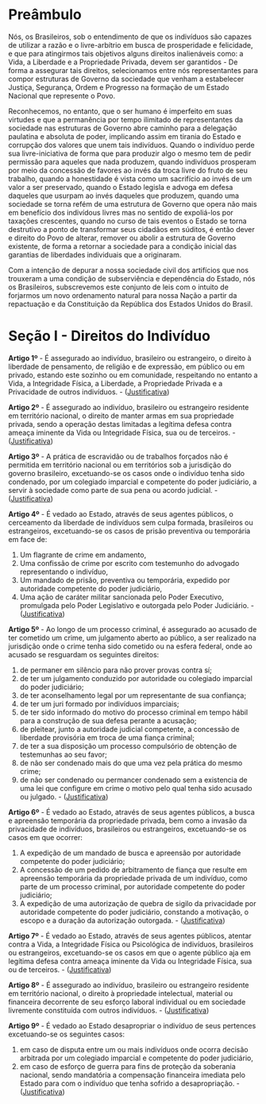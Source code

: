 # Preâmbulo

Nós, os Brasileiros, sob o entendimento de que os indivíduos são capazes de utilizar a razão e o livre-arbítrio em busca de prosperidade e felicidade, e que para atingirmos tais objetivos alguns direitos inalienáveis como: a Vida, a Liberdade e a Propriedade Privada, devem ser garantidos - De forma a assegurar tais direitos, selecionamos entre nós representantes para compor estruturas de Governo da sociedade que venham a estabelecer Justiça, Segurança, Ordem e Progresso na formação de um Estado Nacional que represente o Povo.

Reconhecemos, no entanto, que o ser humano é imperfeito em suas virtudes e que a permanência por tempo ilimitado de representantes da sociedade nas estruturas de Governo abre caminho para a delegação paulatina e absoluta de poder, implicando assim em tirania do Estado e corrupção dos valores que unem tais indivíduos. Quando o indivíduo perde sua livre-iniciativa de forma que para produzir algo o mesmo tem de pedir permissão para aqueles que nada produzem, quando indivíduos prosperam por meio da concessão de favores ao invés da troca livre do fruto de seu trabalho, quando a honestidade é vista como um sacrifício ao invés de um valor a ser preservado, quando o Estado legisla e advoga em defesa daqueles que usurpam ao invés daqueles que produzem, quando uma sociedade se torna refém de uma estrutura de Governo que opera não mais em benefício dos indivídous livres mas no sentido de expoliá-los por taxações crescentes, quando no curso de tais eventos o Estado se torna destrutivo a ponto de transformar seus cidadãos em súditos, é então dever e direito do Povo de alterar, remover ou abolir a estrutura de Governo existente, de forma a retornar a sociedade para a condição inicial das garantias de liberdades individuais que a originaram.

Com a intenção de depurar a nossa sociedade civil dos artifícios que nos trouxeram a uma condição de subserviência e dependência do Estado, nós os Brasileiros, subscrevemos este conjunto de leis com o intuito de forjarmos um novo ordenamento natural para nossa Nação a partir da repactuação e da Constituição da República dos Estados Unidos do Brasil.

# Seção I - Direitos do Indivíduo

**Artigo 1º** - É assegurado ao indivíduo, brasileiro ou estrangeiro, o direito à liberdade de pensamento, de religião e de expressão, em público ou em privado, estando este sozinho ou em comunidade, respeitando no entanto a Vida, a Integridade Física, a Liberdade, a Propriedade Privada e a Privacidade de outros indivíduos. - ([Justificativa](justificativa/Artigo1.md))

**Artigo 2º** - É assegurado ao indivíduo, brasileiro ou estrangeiro residente em território nacional, o direito de manter armas em sua propriedade privada, sendo a operação destas limitadas a legítima defesa contra ameaça iminente da Vida ou Integridade Física, sua ou de terceiros. - ([Justificativa](justificativa/Artigo2.md))

**Artigo 3º** - A prática de escravidão ou de trabalhos forçados não é permitida em território nacional ou em territórios sob a jurisdição do governo brasileiro, excetuando-se os casos onde o indivíduo tenha sido condenado, por um colegiado imparcial e competente do poder judiciário, a servir à sociedade como parte de sua pena ou acordo judicial. - ([Justificativa](justificativa/Artigo3.md))

**Artigo 4º** - É vedado ao Estado, através de seus agentes públicos, o cerceamento da liberdade de indivíduos sem culpa formada, brasileiros ou estrangeiros, excetuando-se os casos de prisão preventiva ou temporária em face de:
1. Um flagrante de crime em andamento,
2. Uma confissão de crime por escrito com testemunho do advogado representando o indivíduo,
3. Um mandado de prisão, preventiva ou temporária, expedido por autoridade competente do poder judiciário,
4. Uma ação de caráter militar sancionada pelo Poder Executivo, promulgada pelo Poder Legislativo e outorgada pelo Poder Judiciário. - ([Justificativa](justificativa/Artigo4.md))

**Artigo 5º** - Ao longo de um processo criminal, é assegurado ao acusado de ter cometido um crime, um julgamento aberto ao público, a ser realizado na jurisdição onde o crime tenha sido cometido ou na esfera federal, onde ao acusado se resguardam os seguintes direitos:
1. de permaner em silêncio para não prover provas contra sí;
2. de ter um julgamento conduzido por autoridade ou colegiado imparcial do poder judiciário;
3. de ter aconselhamento legal por um representante de sua confiança;
4. de ter um juri formado por indivíduos imparciais;
5. de ter sido informado do motivo do processo criminal em tempo hábil para a construção de sua defesa perante a acusação;
6. de pleitear, junto a autoridade judicial competente, a concessão de liberdade provisória em troca de uma fiança criminal;
7. de ter a sua disposição um processo compulsório de obtenção de testemunhas ao seu favor;
8. de não ser condenado mais do que uma vez pela prática do mesmo crime;
9. de não ser condenado ou permancer condenado sem a existencia de uma lei que configure em crime o motivo pelo qual tenha sido acusado ou julgado. - ([Justificativa](justificativa/Artigo5.md))

**Artigo 6º** - É vedado ao Estado, através de seus agentes públicos, a busca e apreensão temporária da propriedade privada, bem como a invasão da privacidade de indivíduos, brasileiros ou estrangeiros, excetuando-se os casos em que ocorrer:
1. A expedição de um mandado de busca e apreensão por autoridade competente do poder judiciário;
2. A concessão de um pedido de arbitramento de fiança que resulte em apreensão temporária da propriedade privada de um indivíduo, como parte de um processo criminal, por autoridade competente do poder judiciário;
3. A expedição de uma autorização de quebra de sigilo da privacidade por autoridade competente do poder judiciário, constando a motivação, o escopo e a duração da autorização outorgada. - ([Justificativa](justificativa/Artigo6.md))

**Artigo 7º** - É vedado ao Estado, através de seus agentes públicos, atentar contra a Vida, a Integridade Física ou Psicológica de indivíduos, brasileiros ou estrangeiros, excetuando-se os casos em que o agente público aja em legítima defesa contra ameaça iminente da Vida ou Integridade Física, sua ou de terceiros. - ([Justificativa](justificativa/Artigo7.md))

**Artigo 8º** - É assegurado ao indivíduo, brasileiro ou estrangeiro residente em território nacional, o direito à propriedade intelectual, material ou financeira decorrente de seu esforço laboral individual ou em sociedade livremente constituída com outros indivíduos. - ([Justificativa](justificativa/Artigo8.md))

**Artigo 9º** - É vedado ao Estado desapropriar o indivíduo de seus pertences excetuando-se os seguintes casos:
1. em caso de disputa entre um ou mais indivíduos onde ocorra decisão arbitrada por um colegiado imparcial e competente do poder judiciário,
2. em caso de esforço de guerra para fins de proteção da soberania nacional, sendo mandatória a compensação financeira imediata pelo Estado para com o indivíduo que tenha sofrido a desapropriação. - ([Justificativa](justificativa/Artigo9.md))
